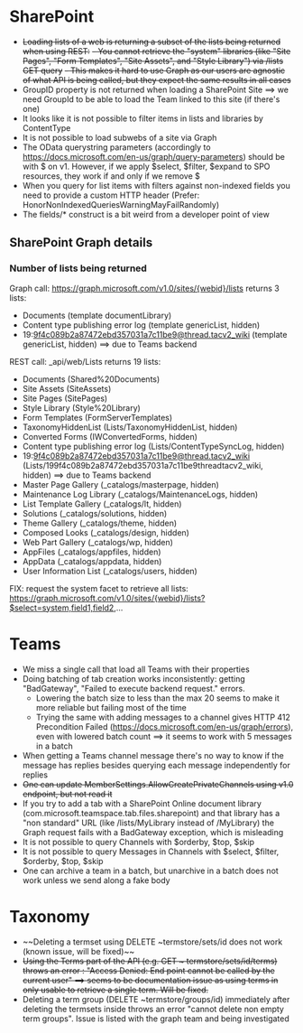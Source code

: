 ﻿
# SharePoint

- ~~Loading lists of a web is returning a subset of the lists being returned when using REST:~~
	~~- You cannot retrieve the "system" libraries (like "Site Pages", "Form Templates", "Site Assets", and "Style Library") via /lists GET query~~
	~~- This makes it hard to use Graph as our users are agnostic of what API is being called, but they expect the same results in all cases~~
- GroupID property is not returned when loading a SharePoint Site ==> we need GroupId to be able to load the Team linked to this site (if there's one)
- It looks like it is not possible to filter items in lists and libraries by ContentType
- It is not possible to load subwebs of a site via Graph
- The OData querystring parameters (accordingly to https://docs.microsoft.com/en-us/graph/query-parameters) should be with $ on v1. However, if we apply $select, $filter, $expand to SPO resources, they work if and only if we remove $
- When you query for list items with filters against non-indexed fields you need to provide a custom HTTP header (Prefer: HonorNonIndexedQueriesWarningMayFailRandomly)
- The fields/* construct is a bit weird from a developer point of view

## SharePoint Graph details

### Number of lists being returned

Graph call: https://graph.microsoft.com/v1.0/sites/{webid}/lists returns 3 lists:
- Documents (template documentLibrary)
- Content type publishing error log (template genericList, hidden)
- 19:9f4c089b2a87472ebd357031a7c11be9@thread.tacv2_wiki (template genericList, hidden) ==> due to Teams backend

REST call: _api/web/Lists returns 19 lists:
- Documents (Shared%20Documents)
- Site Assets (SiteAssets)
- Site Pages (SitePages)
- Style Library (Style%20Library)
- Form Templates (FormServerTemplates)
- TaxonomyHiddenList (Lists/TaxonomyHiddenList, hidden)
- Converted Forms (IWConvertedForms, hidden)
- Content type publishing error log (Lists/ContentTypeSyncLog, hidden)
- 19:9f4c089b2a87472ebd357031a7c11be9@thread.tacv2_wiki (Lists/199f4c089b2a87472ebd357031a7c11be9threadtacv2_wiki, hidden) ==> due to Teams backend
- Master Page Gallery (_catalogs/masterpage, hidden)
- Maintenance Log Library (_catalogs/MaintenanceLogs, hidden)
- List Template Gallery (_catalogs/lt, hidden)
- Solutions (_catalogs/solutions, hidden)
- Theme Gallery (_catalogs/theme, hidden)
- Composed Looks (_catalogs/design, hidden)
- Web Part Gallery (_catalogs/wp, hidden)
- AppFiles (_catalogs/appfiles, hidden)
- AppData (_catalogs/appdata, hidden)
- User Information List (_catalogs/users, hidden)


FIX: request the system facet to retrieve all lists: https://graph.microsoft.com/v1.0/sites/{webid}/lists?$select=system,field1,field2,...


# Teams

- We miss a single call that load all Teams with their properties
- Doing batching of tab creation works inconsistently: getting "BadGateway", "Failed to execute backend request." errors. 
	- Lowering the batch size to less than the max 20 seems to make it more reliable but failing most of the time
	- Trying the same with adding messages to a channel gives HTTP 412	Precondition Failed (https://docs.microsoft.com/en-us/graph/errors), even with lowered batch count ==> it seems to work with 5 messages in a batch
- When getting a Teams channel message there's no way to know if the message has replies besides querying each message independently for replies
- ~~One can update MemberSettings.AllowCreatePrivateChannels using v1.0 endpoint, but not read it~~
- If you try to add a tab with a SharePoint Online document library (com.microsoft.teamspace.tab.files.sharepoint) and that library has a "non standard" URL (like /lists/MyLibrary instead of /MyLibrary) the Graph request fails with a BadGateway exception, which is misleading
- It is not possible to query Channels with $orderby, $top, $skip
- It is not possible to query Messages in Channels with $select, $filter, $orderby, $top, $skip
- One can archive a team in a batch, but unarchive in a batch does not work unless we send along a fake body

# Taxonomy

- ~~Deleting a termset using DELETE ~termstore/sets/id does not work (known issue, will be fixed)~~
- ~~Using the Terms part of the API (e.g. GET ~ termstore/sets/id/terms) throws an error : "Access Denied: End point cannot be called by the current user" ==> seems to be documentation issue as using terms in only usable to retrieve a single term. Will be fixed.~~
- Deleting a term group (DELETE ~termstore/groups/id) immediately after deleting the termsets inside throws an error "cannot delete non empty term groups". Issue is listed with the graph team and being investigated
